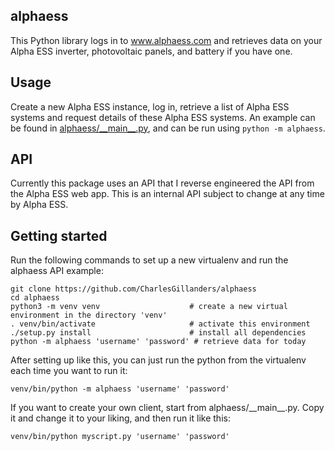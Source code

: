 ## alphaess
This Python library logs in to www.alphaess.com and retrieves data on your Alpha ESS inverter, photovoltaic panels, and battery if you have one.

## Usage

Create a new Alpha ESS instance, log in, retrieve a list of Alpha ESS systems and request details of these Alpha ESS systems. An example can be found in [alphaess/\_\_main\_\_.py](alphaess/__main__.py), and can be run using `python -m alphaess`.

## API

Currently this package uses an API that I reverse engineered the API from the Alpha ESS web app. This is an internal API subject to change at any time by Alpha ESS.


## Getting started

Run the following commands to set up a new virtualenv and run the alphaess API example:

    git clone https://github.com/CharlesGillanders/alphaess
    cd alphaess
    python3 -m venv venv                    # create a new virtual environment in the directory 'venv'
    . venv/bin/activate                     # activate this environment
    ./setup.py install                      # install all dependencies
    python -m alphaess 'username' 'password' # retrieve data for today

After setting up like this, you can just run the python from the virtualenv each time you want to run it:

    venv/bin/python -m alphaess 'username' 'password'

If you want to create your own client, start from alphaess/\_\_main\_\_.py. Copy it and change it to your liking, and then run it like this:

    venv/bin/python myscript.py 'username' 'password'
